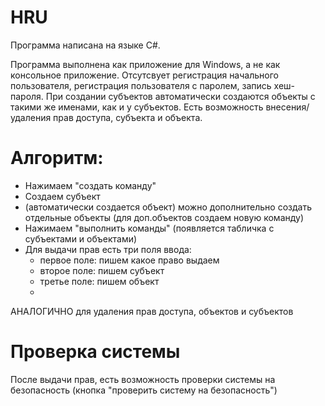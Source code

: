 # HRU
Программа написана на языке C#.

Программа выполнена как приложение для Windows, а не как консольное приложение.
Отсутсвует регистрация начального пользователя, регистрация пользователя с паролем, запись хеш-пароля.
При создании субъектов автоматически создаются объекты с такими же именами, как и у субъектов.
Есть возможность внесения/удаления прав доступа, субъекта и объекта.

# Алгоритм:
- Нажимаем "создать команду"
- Создаем субъект
- (автоматически создается объект) можно дополнительно создать отдельные объекты (для доп.объектов создаем новую команду)
- Нажимаем "выполнить команды" (появляется табличка с субъектами и объектами)
- Для выдачи прав есть три поля ввода:
  - первое поле: пишем какое право выдаем
  - второе поле: пишем субъект
  - третье поле: пишем объект
  - 
АНАЛОГИЧНО для удаления прав доступа, объектов и субъектов

# Проверка системы
После выдачи прав, есть возможность проверки системы на безопасность (кнопка "проверить систему на безопасность")
